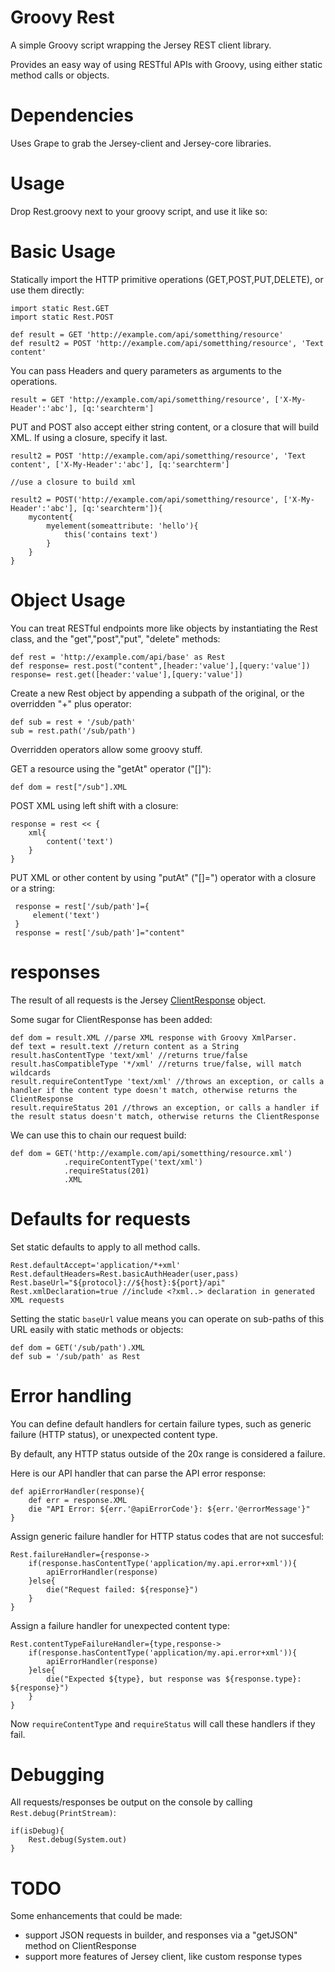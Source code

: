 # Groovy Rest

A simple Groovy script wrapping the Jersey REST client library.

Provides an easy way of using RESTful APIs with Groovy, using either static method calls or objects.

# Dependencies

Uses Grape to grab the Jersey-client and Jersey-core libraries.

# Usage

Drop Rest.groovy next to your groovy script, and use it like so:

# Basic Usage

Statically import the HTTP primitive operations (GET,POST,PUT,DELETE), or use them directly:

    import static Rest.GET
    import static Rest.POST

    def result = GET 'http://example.com/api/sometthing/resource'
    def result2 = POST 'http://example.com/api/sometthing/resource', 'Text content'

You can pass Headers and query parameters as arguments to the operations. 
    
    result = GET 'http://example.com/api/sometthing/resource', ['X-My-Header':'abc'], [q:'searchterm']

PUT and POST also accept either string content, or a closure that will build XML.  If using a closure, specify it last.

    result2 = POST 'http://example.com/api/sometthing/resource', 'Text content', ['X-My-Header':'abc'], [q:'searchterm']

    //use a closure to build xml

    result2 = POST('http://example.com/api/sometthing/resource', ['X-My-Header':'abc'], [q:'searchterm']){
        mycontent{
            myelement(someattribute: 'hello'){
                this('contains text')
            }
        }
    }

# Object Usage

You can treat RESTful endpoints more like objects by instantiating the Rest class, and the "get","post","put", "delete" methods:

    def rest = 'http://example.com/api/base' as Rest
    def response= rest.post("content",[header:'value'],[query:'value'])
    response= rest.get([header:'value'],[query:'value'])

Create a new Rest object by appending a subpath of the original, or the overridden "+" plus operator:

    def sub = rest + '/sub/path'
    sub = rest.path('/sub/path')

Overridden operators allow some groovy stuff.

GET a resource using the "getAt" operator ("[]"):

    def dom = rest["/sub"].XML 

POST XML using left shift with a closure:

    response = rest << {
        xml{
            content('text')
        }
    }

PUT XML or other content by using "putAt" ("[]=") operator with a closure or a string:

     response = rest['/sub/path']={
         element('text')
     }
     response = rest['/sub/path']="content"

# responses

The result of all requests is the Jersey [ClientResponse](http://jersey.java.net/nonav/apidocs/latest/jersey/com/sun/jersey/api/client/ClientResponse.html) object.

Some sugar for ClientResponse has been added:

    def dom = result.XML //parse XML response with Groovy XmlParser.
    def text = result.text //return content as a String
    result.hasContentType 'text/xml' //returns true/false
    result.hasCompatibleType '*/xml' //returns true/false, will match wildcards
    result.requireContentType 'text/xml' //throws an exception, or calls a handler if the content type doesn't match, otherwise returns the ClientResponse
    result.requireStatus 201 //throws an exception, or calls a handler if the result status doesn't match, otherwise returns the ClientResponse

We can use this to chain our request build:

    def dom = GET('http://example.com/api/sometthing/resource.xml')
                .requireContentType('text/xml')
                .requireStatus(201)
                .XML

# Defaults for requests

Set static defaults to apply to all method calls.

    Rest.defaultAccept='application/*+xml'
    Rest.defaultHeaders=Rest.basicAuthHeader(user,pass)
    Rest.baseUrl="${protocol}://${host}:${port}/api"
    Rest.xmlDeclaration=true //include <?xml..> declaration in generated XML requests

Setting the static `baseUrl` value means you can operate on sub-paths of this URL easily with static methods or objects:

    def dom = GET('/sub/path').XML
    def sub = '/sub/path' as Rest

# Error handling

You can define default handlers for certain failure types, such as generic failure (HTTP status), or unexpected content type.

By default, any HTTP status outside of the 20x range is considered a failure.

Here is our API handler that can parse the API error response:

    def apiErrorHandler(response){
        def err = response.XML
        die "API Error: ${err.'@apiErrorCode'}: ${err.'@errorMessage'}"
    }

Assign generic failure handler for HTTP status codes that are not succesful:

    Rest.failureHandler={response->
        if(response.hasContentType('application/my.api.error+xml')){
            apiErrorHandler(response)
        }else{
            die("Request failed: ${response}")
        }
    }

Assign a failure handler for unexpected content type:

    Rest.contentTypeFailureHandler={type,response->
        if(response.hasContentType('application/my.api.error+xml')){
            apiErrorHandler(response)
        }else{
            die("Expected ${type}, but response was ${response.type}: ${response}")
        }
    }

Now `requireContentType` and `requireStatus` will call these handlers if they fail.

# Debugging

All requests/responses be output on the console by calling `Rest.debug(PrintStream)`:

    if(isDebug){
        Rest.debug(System.out)
    }

# TODO

Some enhancements that could be made:

* support JSON requests in builder, and responses via a "getJSON" method on ClientResponse
* support more features of Jersey client, like custom response types
